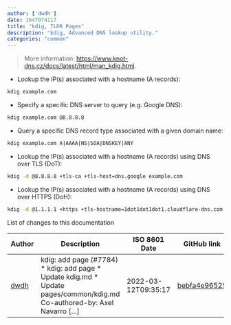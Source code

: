 ```yaml
---
author: ['dwdh']
date: 1647074117
title: "kdig, TLDR Pages"
description: "kdig, Advanced DNS lookup utility."
categories: "common"
---
```

> More information: <https://www.knot-dns.cz/docs/latest/html/man_kdig.html>.

- Lookup the IP(s) associated with a hostname (A records):

```bash
kdig example.com
```

- Specify a specific DNS server to query (e.g. Google DNS):

```bash
kdig example.com @8.8.8.8
```

- Query a specific DNS record type associated with a given domain name:

```bash
kdig example.com A|AAAA|NS|SOA|DNSKEY|ANY
```

- Lookup the IP(s) associated with a hostname (A records) using DNS over TLS (DoT):

```bash
kdig -d @8.8.8.8 +tls-ca +tls-host=dns.google example.com
```

- Lookup the IP(s) associated with a hostname (A records) using DNS over HTTPS (DoH):

```bash
kdig -d @1.1.1.1 +https +tls-hostname=1dot1dot1dot1.cloudflare-dns.com example.com
```
List of changes to this documentation


Author | Description | ISO 8601 Date | GitHub link
------|-----|-----|-----
[dwdh](mailto:dylan.donghai.wong@outlook.com) | kdig: add page (#7784) * kdig: add page * Update kdig.md * Update pages/common/kdig.md Co-authored-by: Axel Navarro [...] | 2022-03-12T09:35:17 | [bebfa4e96525](https://github.com/tldr-pages/tldr/commit/bebfa4e965256c2e7fefa0aabf1d775a92c4fb3a)

